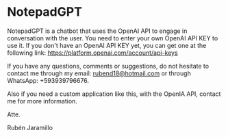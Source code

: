 # NotepadGPT
NotepadGPT is a chatbot that uses the OpenAI API to engage in conversation with the user. You need to enter your own OpenAI API KEY to use it. If you don't have an OpenAI API KEY yet, you can get one at the following link: https://platform.openai.com/account/api-keys
 
If you have any questions, comments or suggestions, do not hesitate to contact me through my email: rubend18@hotmail.com or through WhatsApp: +593939796676.

Also if you need a custom application like this, with the OpenIA API, contact me for more information.

Atte.

Rubén Jaramillo
